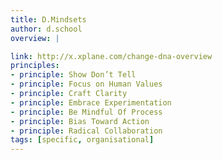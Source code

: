 ```yaml
---
title: D.Mindsets
author: d.school
overview: |

link: http://x.xplane.com/change-dna-overview
principles:
- principle: Show Don’t Tell
- principle: Focus on Human Values
- principle: Craft Clarity
- principle: Embrace Experimentation
- principle: Be Mindful Of Process
- principle: Bias Toward Action
- principle: Radical Collaboration
tags: [specific, organisational]
---
```

